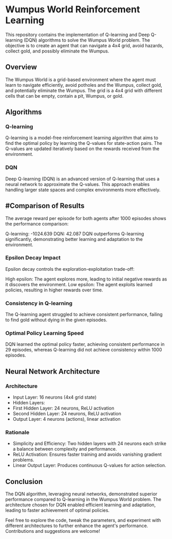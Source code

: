 # Wumpus World Reinforcement Learning
This repository contains the implementation of Q-learning and Deep Q-learning (DQN) algorithms to solve the Wumpus World problem. The objective is to create an agent that can navigate a 4x4 grid, avoid hazards, collect gold, and possibly eliminate the Wumpus.

## Overview
The Wumpus World is a grid-based environment where the agent must learn to navigate efficiently, avoid potholes and the Wumpus, collect gold, and potentially eliminate the Wumpus. The grid is a 4x4 grid with different cells that can be empty, contain a pit, Wumpus, or gold.

## Algorithms
### Q-learning
Q-learning is a model-free reinforcement learning algorithm that aims to find the optimal policy by learning the Q-values for state-action pairs. The Q-values are updated iteratively based on the rewards received from the environment.

### DQN
Deep Q-learning (DQN) is an advanced version of Q-learning that uses a neural network to approximate the Q-values. This approach enables handling larger state spaces and complex environments more effectively.

## #Comparison of Results
The average reward per episode for both agents after 1000 episodes shows the performance comparison:

Q-learning: -1024.639
DQN: 42.087
DQN outperforms Q-learning significantly, demonstrating better learning and adaptation to the environment.

### Epsilon Decay Impact
Epsilon decay controls the exploration-exploitation trade-off:

High epsilon: The agent explores more, leading to initial negative rewards as it discovers the environment.
Low epsilon: The agent exploits learned policies, resulting in higher rewards over time.
### Consistency in Q-learning
The Q-learning agent struggled to achieve consistent performance, failing to find gold without dying in the given episodes.

### Optimal Policy Learning Speed
DQN learned the optimal policy faster, achieving consistent performance in 29 episodes, whereas Q-learning did not achieve consistency within 1000 episodes.

## Neural Network Architecture
### Architecture
* Input Layer: 16 neurons (4x4 grid state)
* Hidden Layers:
* First Hidden Layer: 24 neurons, ReLU activation
* Second Hidden Layer: 24 neurons, ReLU activation
* Output Layer: 4 neurons (actions), linear activation
### Rationale
* Simplicity and Efficiency: Two hidden layers with 24 neurons each strike a balance between complexity and performance.
* ReLU Activation: Ensures faster training and avoids vanishing gradient problems.
* Linear Output Layer: Produces continuous Q-values for action selection.
## Conclusion
The DQN algorithm, leveraging neural networks, demonstrated superior performance compared to Q-learning in the Wumpus World problem. The architecture chosen for DQN enabled efficient learning and adaptation, leading to faster achievement of optimal policies.

Feel free to explore the code, tweak the parameters, and experiment with different architectures to further enhance the agent's performance. Contributions and suggestions are welcome!

